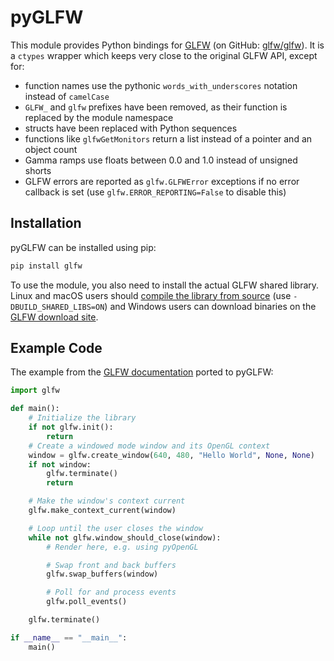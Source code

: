 pyGLFW
======

This module provides Python bindings for [GLFW](http://www.glfw.org/) (on GitHub: [glfw/glfw](http://github.com/glfw/glfw)). It is a `ctypes` wrapper which keeps very close to the original GLFW API, except for:

 - function names use the pythonic `words_with_underscores` notation instead of `camelCase`
 - `GLFW_` and `glfw` prefixes have been removed, as their function is replaced by the module namespace
 - structs have been replaced with Python sequences
 - functions like `glfwGetMonitors` return a list instead of a pointer and an object count
 - Gamma ramps use floats between 0.0 and 1.0 instead of unsigned shorts
 - GLFW errors are reported as `glfw.GLFWError` exceptions if no error callback is set (use `glfw.ERROR_REPORTING=False` to disable this)

Installation
------------

pyGLFW can be installed using pip:

```sh
pip install glfw
```

To use the module, you also need to install the actual GLFW shared library. Linux and macOS users should [compile the library from source](http://www.glfw.org/docs/latest/compile.html) (use `-DBUILD_SHARED_LIBS=ON`) and Windows users can download binaries on the [GLFW download site](http://www.glfw.org/download.html).

Example Code
------------
The example from the [GLFW documentation](http://www.glfw.org/documentation.html) ported to pyGLFW:

```python
import glfw

def main():
    # Initialize the library
    if not glfw.init():
        return
    # Create a windowed mode window and its OpenGL context
    window = glfw.create_window(640, 480, "Hello World", None, None)
    if not window:
        glfw.terminate()
        return

    # Make the window's context current
    glfw.make_context_current(window)

    # Loop until the user closes the window
    while not glfw.window_should_close(window):
        # Render here, e.g. using pyOpenGL

        # Swap front and back buffers
        glfw.swap_buffers(window)

        # Poll for and process events
        glfw.poll_events()

    glfw.terminate()

if __name__ == "__main__":
    main()
```

